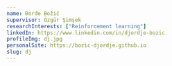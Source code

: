 ```yaml
---
name: Đorđe Božić
supervisor: Özgür Şimşek
researchInterests: ["Reinforcement learning"]
linkedIn: https://www.linkedin.com/in/djordje-bozic
profileImg: dj.jpg
personalSite: https://bozic-djordje.github.io
slug: dj
---
```

